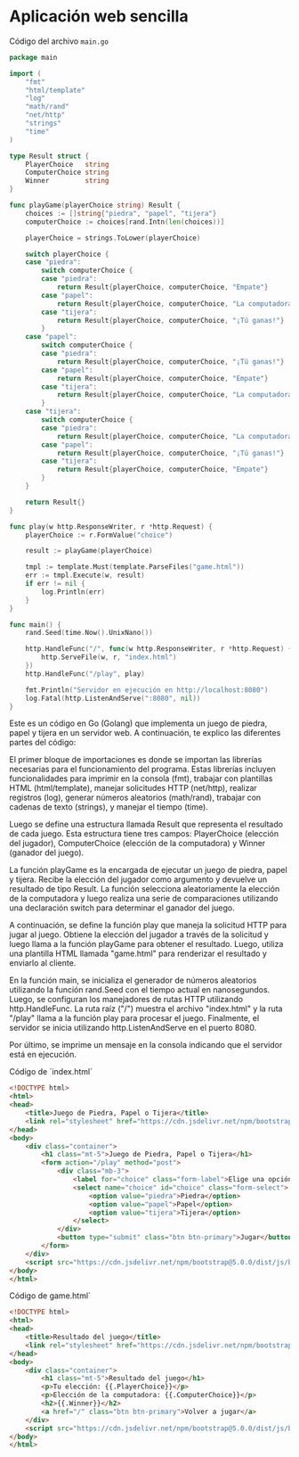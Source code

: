 # Aplicación web sencilla

Código del archivo `main.go`

~~~go
package main

import (
	"fmt"
	"html/template"
	"log"
	"math/rand"
	"net/http"
	"strings"
	"time"
)

type Result struct {
	PlayerChoice   string
	ComputerChoice string
	Winner         string
}

func playGame(playerChoice string) Result {
	choices := []string{"piedra", "papel", "tijera"}
	computerChoice := choices[rand.Intn(len(choices))]

	playerChoice = strings.ToLower(playerChoice)

	switch playerChoice {
	case "piedra":
		switch computerChoice {
		case "piedra":
			return Result{playerChoice, computerChoice, "Empate"}
		case "papel":
			return Result{playerChoice, computerChoice, "La computadora gana"}
		case "tijera":
			return Result{playerChoice, computerChoice, "¡Tú ganas!"}
		}
	case "papel":
		switch computerChoice {
		case "piedra":
			return Result{playerChoice, computerChoice, "¡Tú ganas!"}
		case "papel":
			return Result{playerChoice, computerChoice, "Empate"}
		case "tijera":
			return Result{playerChoice, computerChoice, "La computadora gana"}
		}
	case "tijera":
		switch computerChoice {
		case "piedra":
			return Result{playerChoice, computerChoice, "La computadora gana"}
		case "papel":
			return Result{playerChoice, computerChoice, "¡Tú ganas!"}
		case "tijera":
			return Result{playerChoice, computerChoice, "Empate"}
		}
	}

	return Result{}
}

func play(w http.ResponseWriter, r *http.Request) {
	playerChoice := r.FormValue("choice")

	result := playGame(playerChoice)

	tmpl := template.Must(template.ParseFiles("game.html"))
	err := tmpl.Execute(w, result)
	if err != nil {
		log.Println(err)
	}
}

func main() {
	rand.Seed(time.Now().UnixNano())

	http.HandleFunc("/", func(w http.ResponseWriter, r *http.Request) {
		http.ServeFile(w, r, "index.html")
	})
	http.HandleFunc("/play", play)

	fmt.Println("Servidor en ejecución en http://localhost:8080")
	log.Fatal(http.ListenAndServe(":8080", nil))
}
~~~


Este es un código en Go (Golang) que implementa un juego de piedra, papel y tijera en un servidor web. A continuación, te explico las diferentes partes del código:

El primer bloque de importaciones es donde se importan las librerías necesarias para el funcionamiento del programa. Estas librerías incluyen funcionalidades para imprimir en la consola (fmt), trabajar con plantillas HTML (html/template), manejar solicitudes HTTP (net/http), realizar registros (log), generar números aleatorios (math/rand), trabajar con cadenas de texto (strings), y manejar el tiempo (time).

Luego se define una estructura llamada Result que representa el resultado de cada juego. Esta estructura tiene tres campos: PlayerChoice (elección del jugador), ComputerChoice (elección de la computadora) y Winner (ganador del juego).

La función playGame es la encargada de ejecutar un juego de piedra, papel y tijera. Recibe la elección del jugador como argumento y devuelve un resultado de tipo Result. La función selecciona aleatoriamente la elección de la computadora y luego realiza una serie de comparaciones utilizando una declaración switch para determinar el ganador del juego.

A continuación, se define la función play que maneja la solicitud HTTP para jugar al juego. Obtiene la elección del jugador a través de la solicitud y luego llama a la función playGame para obtener el resultado. Luego, utiliza una plantilla HTML llamada "game.html" para renderizar el resultado y enviarlo al cliente.

En la función main, se inicializa el generador de números aleatorios utilizando la función rand.Seed con el tiempo actual en nanosegundos. Luego, se configuran los manejadores de rutas HTTP utilizando http.HandleFunc. La ruta raíz ("/") muestra el archivo "index.html" y la ruta "/play" llama a la función play para procesar el juego. Finalmente, el servidor se inicia utilizando http.ListenAndServe en el puerto 8080.

Por último, se imprime un mensaje en la consola indicando que el servidor está en ejecución.

Código de ´index.html´

~~~html
<!DOCTYPE html>
<html>
<head>
    <title>Juego de Piedra, Papel o Tijera</title>
    <link rel="stylesheet" href="https://cdn.jsdelivr.net/npm/bootstrap@5.0.0/dist/css/bootstrap.min.css">
</head>
<body>
    <div class="container">
        <h1 class="mt-5">Juego de Piedra, Papel o Tijera</h1>
        <form action="/play" method="post">
            <div class="mb-3">
                <label for="choice" class="form-label">Elige una opción:</label>
                <select name="choice" id="choice" class="form-select">
                    <option value="piedra">Piedra</option>
                    <option value="papel">Papel</option>
                    <option value="tijera">Tijera</option>
                </select>
            </div>
            <button type="submit" class="btn btn-primary">Jugar</button>
        </form>
    </div>
    <script src="https://cdn.jsdelivr.net/npm/bootstrap@5.0.0/dist/js/bootstrap.bundle.min.js"></script>
</body>
</html>
~~~

Código de game.html´

~~~html
<!DOCTYPE html>
<html>
<head>
    <title>Resultado del juego</title>
    <link rel="stylesheet" href="https://cdn.jsdelivr.net/npm/bootstrap@5.0.0/dist/css/bootstrap.min.css">
</head>
<body>
    <div class="container">
        <h1 class="mt-5">Resultado del juego</h1>
        <p>Tu elección: {{.PlayerChoice}}</p>
        <p>Elección de la computadora: {{.ComputerChoice}}</p>
        <h2>{{.Winner}}</h2>
        <a href="/" class="btn btn-primary">Volver a jugar</a>
    </div>
    <script src="https://cdn.jsdelivr.net/npm/bootstrap@5.0.0/dist/js/bootstrap.bundle.min.js"></script>
</body>
</html>
~~~